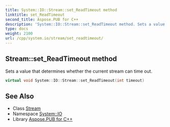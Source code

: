 ```yaml
---
title: System::IO::Stream::set_ReadTimeout method
linktitle: set_ReadTimeout
second_title: Aspose.PUB for C++
description: 'System::IO::Stream::set_ReadTimeout method. Sets a value that determines whether the current stream can time out in C++.'
type: docs
weight: 2100
url: /cpp/system.io/stream/set_readtimeout/
---
```

## Stream::set_ReadTimeout method


Sets a value that determines whether the current stream can time out.

```cpp
virtual void System::IO::Stream::set_ReadTimeout(int timeout)
```

## See Also

* Class [Stream](../)
* Namespace [System::IO](../../)
* Library [Aspose.PUB for C++](../../../)
